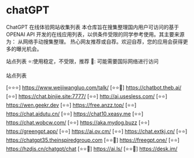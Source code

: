 # chatGPT
ChatGPT 在线体验网站收集列表
本仓库旨在搜集整理国内用户可访问的基于 OPENAI API 开发的在线应用列表，以供条件受限的同学参考使用。其主要来源为：
从网络手动搜集整理。 热心网友推荐或自荐。欢迎自荐，您的应用会获得更多的曝光机会。 

站点列表
⭐:使用稳定，不受限，推荐
🛫: 可能需要国际网络进行访问

站点列表

[⭐⭐⭐] https://www.weijiwangluo.com/talk/
[⭐⭐🛫] https://chatbot.theb.ai/
[⭐⭐] https://chat.binjie.site:7777/
[⭐⭐] http://ai.usesless.com/
[⭐⭐] https://wen.geekr.dev
[⭐⭐] https://free.anzz.top/
[⭐⭐] https://chat.aidutu.cn/
[⭐⭐] https://chat10.xeasy.me
[⭐⭐] https://chat.wobcw.com/
[⭐⭐] https://aka.mydog.buzz
[⭐⭐] https://greengpt.app/
[⭐⭐] https://ai.ov.cm/
[⭐⭐] https://chat.extkj.cn/
[⭐⭐] https://chatgpt35.theinspiredgroup.com
[⭐⭐🛫] https://freegpt.one/
[⭐⭐] https://hzdjs.cn/chatgpt/chat
[⭐⭐🛫] https://ai.ls/
[⭐⭐🛫] https://desk.im/
